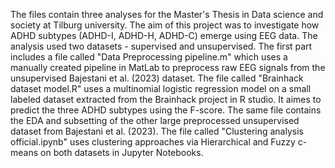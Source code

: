 The files contain three analyses for the Master's Thesis in Data science and society at Tilburg university. The aim of this project was to investigate how ADHD subtypes (ADHD-I, ADHD-H, ADHD-C) emerge using EEG data. The analysis used two datasets - supervised and unsupervised. 
The first part includes a file called "Data Preprocessing pipeline.m" which uses a manually created pipeline in MatLab to preprocess raw EEG signals from the unsupervised Bajestani et al. (2023) dataset. 
The file called "Brainhack dataset model.R" uses a multinomial logistic regression model on a small labeled dataset extracted from the Brainhack project in R studio. It aimes to predict the three ADHD subtypes using the F-score. The same file contains the EDA and subsetting of the other large preprocessed unsupervised dataset from Bajestani et al. (2023). 
The file called "Clustering analysis official.ipynb" uses clustering approaches via Hierarchical and Fuzzy c-means on both datasets in Jupyter Notebooks.

